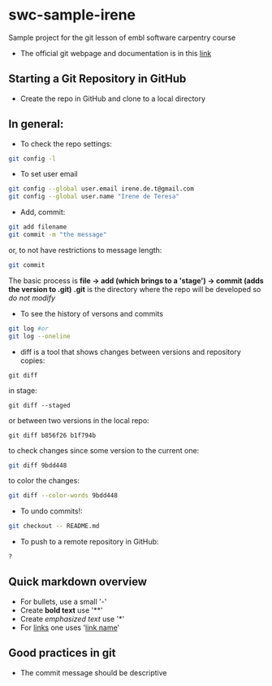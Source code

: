# swc-sample-irene
Sample project for the git lesson of embl software carpentry course
- The official git webpage and documentation is in this [link](https://git-scm.com/)

## Starting a Git Repository in GitHub

- Create the repo in GitHub and clone to a local directory

## In general:

- To check the repo settings:
```bash
git config -l
```

- To set user email
```bash
git config --global user.email irene.de.t@gmail.com
git config --global user.name "Irene de Teresa"
```
- Add, commit:

```bash
git add filename
git commit -m "the message"
```

or, to not have restrictions to message length:

``` bash
git commit
``` 
 The basic process is **file -> add (which brings to a 'stage') -> commit (adds the version to .git)**
 **.git** is the directory where the repo will be developed so *do not modify*  

- To see the history of versons and commits

```bash
git log #or
git log --oneline
```

- diff is a tool that shows changes between versions and repository copies:


```
git diff
```

in stage:

```
git diff --staged
```

or between two versions in the local repo:

```
git diff b856f26 b1f794b
```

to check changes since some version to the current one:

```bash
git diff 9bdd448
```

to color the changes:

```bash
git diff --color-words 9bdd448
```

- To undo commits!:

```bash
git checkout -- README.md
```

- To push to a remote repository in GitHub:

```bash
?
```

## Quick markdown overview

- For bullets, use a small '-'
- Create **bold text** use '**'
- Create *emphasized text* use '*'
- For [links](http://www.something.com) one uses '[link name](url)'

## Good practices in **git**

- The commit message should be descriptive

